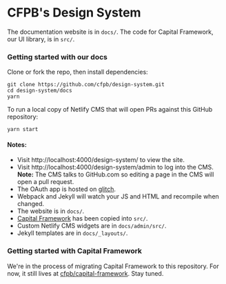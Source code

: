 # CFPB's Design System

The documentation website is in `docs/`. The code for Capital Framework, our UI library, is in `src/`.

### Getting started with our docs

Clone or fork the repo, then install dependencies:

```shell
git clone https://github.com/cfpb/design-system.git
cd design-system/docs
yarn
```

To run a local copy of Netlify CMS that will open PRs against this GitHub repository:

```shell
yarn start
```

#### Notes:

- Visit http://localhost:4000/design-system/ to view the site.
- Visit http://localhost:4000/design-system/admin to log into the CMS. **Note:** The CMS talks to GitHub.com so editing a page in the CMS will open a pull request.
- The OAuth app is hosted on [glitch](https://glitch.com/edit/#!/netlifycms-auth).
- Webpack and Jekyll will watch your JS and HTML and recompile when changed.
- The website is in `docs/`.
- [Capital Framework](https://github.com/cfpb/capital-framework) has been copied into `src/`.
- Custom Netlify CMS widgets are in `docs/admin/src/`.
- Jekyll templates are in `docs/_layouts/`.

### Getting started with Capital Framework

We're in the process of migrating Capital Framework to this repository.
For now, it still lives at [cfpb/capital-framework](https://github.com/cfpb/capital-framework). Stay tuned.
